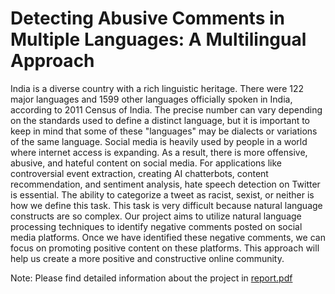 # Detecting Abusive Comments in Multiple Languages: A Multilingual Approach

India is a diverse country with a rich linguistic heritage. There were 122 major languages and 1599 other languages officially spoken in India, according to 2011 Census of India. The precise number can vary depending on the standards used to define a distinct language, but it is important to keep in mind that some of these "languages" may be dialects or variations of the same language. Social media is heavily used by people in a world where internet access is expanding. As a result, there is more offensive, abusive, and hateful content on social media. For applications like controversial event extraction, creating AI chatterbots, content recommendation, and sentiment analysis, hate speech detection on Twitter is essential. The ability to categorize a tweet as racist, sexist, or neither is how we define this task. This task is very difficult because natural language constructs are so complex. Our project aims to utilize natural language processing techniques to identify negative comments posted on social media platforms. Once we have identified these negative comments, we can focus on promoting positive content on these platforms. This approach will help us create a more positive and constructive online community.

Note: Please find detailed information about the project in [report.pdf](https://github.com/gvescape/NLP-Project/blob/main/report.pdf)

